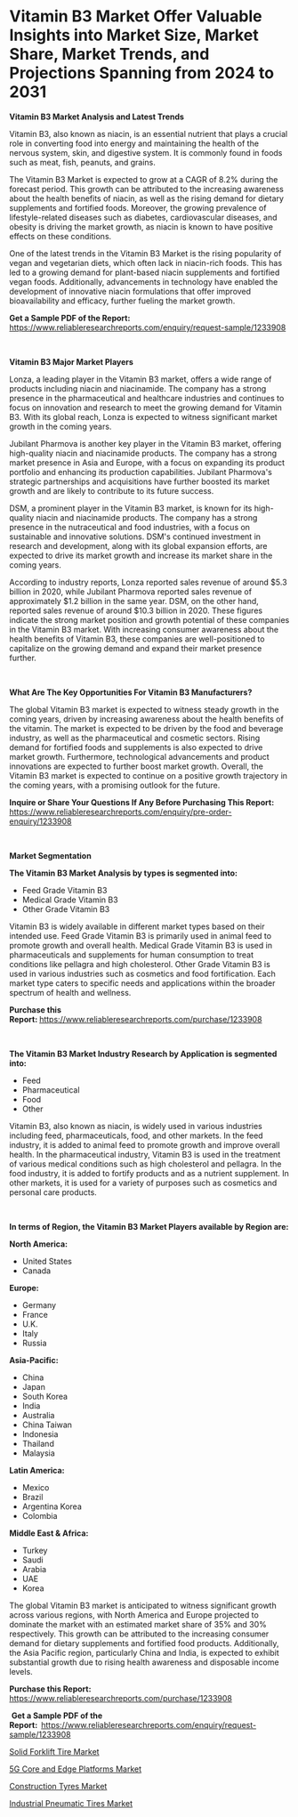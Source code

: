 <p><h1>Vitamin B3 Market Offer Valuable Insights into Market Size, Market Share, Market Trends, and Projections Spanning from 2024 to 2031</h1></p><p><strong>Vitamin B3 Market Analysis and Latest Trends</strong></p>
<p><p>Vitamin B3, also known as niacin, is an essential nutrient that plays a crucial role in converting food into energy and maintaining the health of the nervous system, skin, and digestive system. It is commonly found in foods such as meat, fish, peanuts, and grains.</p><p>The Vitamin B3 Market is expected to grow at a CAGR of 8.2% during the forecast period. This growth can be attributed to the increasing awareness about the health benefits of niacin, as well as the rising demand for dietary supplements and fortified foods. Moreover, the growing prevalence of lifestyle-related diseases such as diabetes, cardiovascular diseases, and obesity is driving the market growth, as niacin is known to have positive effects on these conditions.</p><p>One of the latest trends in the Vitamin B3 Market is the rising popularity of vegan and vegetarian diets, which often lack in niacin-rich foods. This has led to a growing demand for plant-based niacin supplements and fortified vegan foods. Additionally, advancements in technology have enabled the development of innovative niacin formulations that offer improved bioavailability and efficacy, further fueling the market growth.</p></p>
<p><strong>Get a Sample PDF of the Report:&nbsp;</strong> <a href="https://www.reliableresearchreports.com/enquiry/request-sample/1233908">https://www.reliableresearchreports.com/enquiry/request-sample/1233908</a></p>
<p>&nbsp;</p>
<p><strong>Vitamin B3 Major Market Players</strong></p>
<p><p>Lonza, a leading player in the Vitamin B3 market, offers a wide range of products including niacin and niacinamide. The company has a strong presence in the pharmaceutical and healthcare industries and continues to focus on innovation and research to meet the growing demand for Vitamin B3. With its global reach, Lonza is expected to witness significant market growth in the coming years.</p><p>Jubilant Pharmova is another key player in the Vitamin B3 market, offering high-quality niacin and niacinamide products. The company has a strong market presence in Asia and Europe, with a focus on expanding its product portfolio and enhancing its production capabilities. Jubilant Pharmova's strategic partnerships and acquisitions have further boosted its market growth and are likely to contribute to its future success.</p><p>DSM, a prominent player in the Vitamin B3 market, is known for its high-quality niacin and niacinamide products. The company has a strong presence in the nutraceutical and food industries, with a focus on sustainable and innovative solutions. DSM's continued investment in research and development, along with its global expansion efforts, are expected to drive its market growth and increase its market share in the coming years.</p><p>According to industry reports, Lonza reported sales revenue of around $5.3 billion in 2020, while Jubilant Pharmova reported sales revenue of approximately $1.2 billion in the same year. DSM, on the other hand, reported sales revenue of around $10.3 billion in 2020. These figures indicate the strong market position and growth potential of these companies in the Vitamin B3 market. With increasing consumer awareness about the health benefits of Vitamin B3, these companies are well-positioned to capitalize on the growing demand and expand their market presence further.</p></p>
<p>&nbsp;</p>
<p><strong>What Are The Key Opportunities For Vitamin B3 Manufacturers?</strong></p>
<p><p>The global Vitamin B3 market is expected to witness steady growth in the coming years, driven by increasing awareness about the health benefits of the vitamin. The market is expected to be driven by the food and beverage industry, as well as the pharmaceutical and cosmetic sectors. Rising demand for fortified foods and supplements is also expected to drive market growth. Furthermore, technological advancements and product innovations are expected to further boost market growth. Overall, the Vitamin B3 market is expected to continue on a positive growth trajectory in the coming years, with a promising outlook for the future.</p></p>
<p><strong>Inquire or Share Your Questions If Any Before Purchasing This Report:</strong> <a href="https://www.reliableresearchreports.com/enquiry/pre-order-enquiry/1233908">https://www.reliableresearchreports.com/enquiry/pre-order-enquiry/1233908</a></p>
<p>&nbsp;</p>
<p><strong>Market Segmentation</strong></p>
<p><strong>The Vitamin B3 Market Analysis by types is segmented into:</strong></p>
<p><ul><li>Feed Grade Vitamin B3</li><li>Medical Grade Vitamin B3</li><li>Other Grade Vitamin B3</li></ul></p>
<p><p>Vitamin B3 is widely available in different market types based on their intended use. Feed Grade Vitamin B3 is primarily used in animal feed to promote growth and overall health. Medical Grade Vitamin B3 is used in pharmaceuticals and supplements for human consumption to treat conditions like pellagra and high cholesterol. Other Grade Vitamin B3 is used in various industries such as cosmetics and food fortification. Each market type caters to specific needs and applications within the broader spectrum of health and wellness.</p></p>
<p><strong>Purchase this Report:&nbsp;</strong><a href="https://www.reliableresearchreports.com/purchase/1233908">https://www.reliableresearchreports.com/purchase/1233908</a></p>
<p>&nbsp;</p>
<p><strong>The Vitamin B3 Market Industry Research by Application is segmented into:</strong></p>
<p><ul><li>Feed</li><li>Pharmaceutical</li><li>Food</li><li>Other</li></ul></p>
<p><p>Vitamin B3, also known as niacin, is widely used in various industries including feed, pharmaceuticals, food, and other markets. In the feed industry, it is added to animal feed to promote growth and improve overall health. In the pharmaceutical industry, Vitamin B3 is used in the treatment of various medical conditions such as high cholesterol and pellagra. In the food industry, it is added to fortify products and as a nutrient supplement. In other markets, it is used for a variety of purposes such as cosmetics and personal care products.</p></p>
<p>&nbsp;</p>
<p><strong>In terms of Region, the Vitamin B3 Market Players available by Region are:</strong></p>
<p>
    <p> <strong> North America: </strong>
        <ul>
            <li>United States</li>
            <li>Canada</li>
        </ul>
        </p> 
    <p> <strong> Europe: </strong>
        <ul>
            <li>Germany</li>
            <li>France</li>
            <li>U.K.</li>
            <li>Italy</li>
            <li>Russia</li>
        </ul>
        </p> 
    <p> <strong> Asia-Pacific: </strong>
        <ul>
            <li>China</li>
            <li>Japan</li>
            <li>South Korea</li>
            <li>India</li>
            <li>Australia</li>
            <li>China Taiwan</li>
            <li>Indonesia</li>
            <li>Thailand</li>
            <li>Malaysia</li>
        </ul>
        </p> 
    <p> <strong> Latin America: </strong>
        <ul>
            <li>Mexico</li>
            <li>Brazil</li>
            <li>Argentina Korea</li>
            <li>Colombia</li>
        </ul>
        </p> 
    <p> <strong> Middle East & Africa: </strong>
        <ul>
            <li>Turkey</li>
            <li>Saudi</li>
            <li>Arabia</li>
            <li>UAE</li>
            <li>Korea</li>
        </ul>
    </p>
    </p>
<p><p>The global Vitamin B3 market is anticipated to witness significant growth across various regions, with North America and Europe projected to dominate the market with an estimated market share of 35% and 30% respectively. This growth can be attributed to the increasing consumer demand for dietary supplements and fortified food products. Additionally, the Asia Pacific region, particularly China and India, is expected to exhibit substantial growth due to rising health awareness and disposable income levels.</p></p>
<p><strong>Purchase this Report: </strong><a href="https://www.reliableresearchreports.com/purchase/1233908">https://www.reliableresearchreports.com/purchase/1233908</a></p>
<p>&nbsp;<strong>Get a Sample PDF of the Report:&nbsp;&nbsp;</strong><a href="https://www.reliableresearchreports.com/enquiry/request-sample/1233908">https://www.reliableresearchreports.com/enquiry/request-sample/1233908</a></p>
<p><strong></strong></p>
<p><p><a href="https://view.publitas.com/reportprime-1/solid-forklift-tire-market-research-report-the-key-to-successful-business-strategy-forecasted-for-period-from-2023-2030/">Solid Forklift Tire Market</a></p><p><a href="https://summer-dogwood-3e9.notion.site/5G-Core-and-Edge-Platforms-Market-Research-Report-Forecasted-for-Period-from-2024-2031-by-Market--8a406e68d1ba4b738f96c2f14dd68979">5G Core and Edge Platforms Market</a></p><p><a href="https://view.publitas.com/reportprime-1/construction-tyres-market-analysis-and-market-size-global-industry-overview-market-segmentation-and-forecast-2023-to-2030/">Construction Tyres Market</a></p><p><a href="https://view.publitas.com/reportprime-1/industrial-pneumatic-tires-market-furnish-information-about-market-size-market-share-market-dynamics-and-projections-spanning-from-2023-to-2030/">Industrial Pneumatic Tires Market</a></p></p>